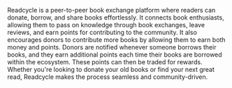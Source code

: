 Readcycle is a peer-to-peer book exchange platform where readers can donate, borrow, and share books effortlessly. It connects book enthusiasts, allowing them to pass on knowledge through book exchanges, leave reviews, and earn points for contributing to the community. It also encourages donors to contribute more books by allowing them to earn both money and points. Donors are notified whenever someone borrows their books, and they earn additional points each time their books are borrowed within the ecosystem. These points can then be traded for rewards. Whether you're looking to donate your old books or find your next great read, Readcycle makes the process seamless and community-driven.